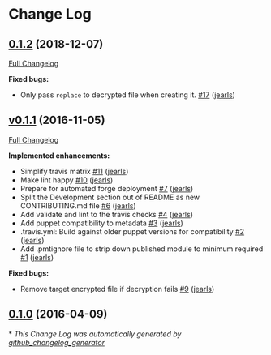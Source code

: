 # Change Log

## [0.1.2](https://github.com/jearls/puppet-gpgfile/tree/0.1.2) (2018-12-07)
[Full Changelog](https://github.com/jearls/puppet-gpgfile/compare/v0.1.1...0.1.2)

**Fixed bugs:**

- Only pass `replace` to decrypted file when creating it. [\#17](https://github.com/jearls/puppet-gpgfile/pull/17) ([jearls](https://github.com/jearls))

## [v0.1.1](https://github.com/jearls/puppet-gpgfile/tree/v0.1.1) (2016-11-05)
[Full Changelog](https://github.com/jearls/puppet-gpgfile/compare/0.1.0...v0.1.1)

**Implemented enhancements:**

- Simplify travis matrix [\#11](https://github.com/jearls/puppet-gpgfile/pull/11) ([jearls](https://github.com/jearls))
- Make lint happy [\#10](https://github.com/jearls/puppet-gpgfile/pull/10) ([jearls](https://github.com/jearls))
- Prepare for automated forge deployment [\#7](https://github.com/jearls/puppet-gpgfile/pull/7) ([jearls](https://github.com/jearls))
- Split the Development section out of README as new CONTRIBUTING.md file [\#6](https://github.com/jearls/puppet-gpgfile/pull/6) ([jearls](https://github.com/jearls))
- Add validate and lint to the travis checks [\#4](https://github.com/jearls/puppet-gpgfile/pull/4) ([jearls](https://github.com/jearls))
- Add puppet compatibility to metadata [\#3](https://github.com/jearls/puppet-gpgfile/pull/3) ([jearls](https://github.com/jearls))
- .travis.yml:  Build against older puppet versions for compatibility [\#2](https://github.com/jearls/puppet-gpgfile/pull/2) ([jearls](https://github.com/jearls))
- Add .pmtignore file to strip down published module to minimum required [\#1](https://github.com/jearls/puppet-gpgfile/pull/1) ([jearls](https://github.com/jearls))

**Fixed bugs:**

- Remove target encrypted file if decryption fails [\#9](https://github.com/jearls/puppet-gpgfile/pull/9) ([jearls](https://github.com/jearls))

## [0.1.0](https://github.com/jearls/puppet-gpgfile/tree/0.1.0) (2016-04-09)


\* *This Change Log was automatically generated by [github_changelog_generator](https://github.com/skywinder/Github-Changelog-Generator)*